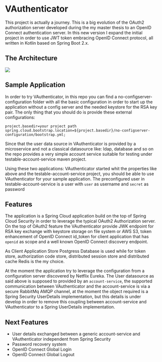 # VAuthenticator

This project is actually a journey. This is a big evolution of the OAuth2 authorization server 
developed during the my master thesis to an OpenID Connect authentication server.
In this new version I expand the initial project in order to use JWT token embracing OpenID Connect protocol,
all written in Kotlin based on Spring Boot 2.x. 

## The Architecture

![](https://github.com/mrFlick72/vauthenticator/blob/master/images/vauhenticator-architecture.png)

## Sample Application

In order to try VAuthenticator, in this repo you can find a no-configserver-configuration folder with all the basic 
configuration in order to start up the application without a config server and the needed keystore for the RSA key pair.
The only thing that you should do is provide these external configurations:

```properties
project.basedir=your project path
spring.cloud.bootstrap.location=${project.basedir}/no-configserver-configuration/bootstrap.yml;
```  

Since that the user data source in VAuthenticator is provided by a microservice and not a classical datasource like: ldap, 
database and so on the repo provides a very simple account service suitable for testing under testable-account-service maven project.

Using these two applications: VAuthenticator started whit the properties like above and the testable-account-service project, 
you should be able to use VAuthenticator for your sample application. The preconfigured user in testable-account-service is a 
user with `user` as username and `secret` as password 

## Features

The application is a Spring Cloud application build on the top of Spring Cloud Security in order to leverage the typical 
OAuth2 Authorization server. On the top of OAuth2 feature the VAuthenticator provide JWK endpoint for RSA key exchange 
with keystore storage on file system or AWS S3, token enhancement of OpenID Connect id_token for client application 
that has `openid` as scope and a well known OpenID Connect discovery endpoint.  

As Client Application Store Postgress Database is used while for token store, authorization code store, distributed session store and 
distributed cache Redis is the my choice. 

At the moment the application try to leverage the configuration from a configuration server discovered by Netflix Eureka.
The User datasource as said above is supposed to provided by an `account-service`, the supported communication between 
VAuthenticator and the account-service is via a secure RabbitMq AMQP channel, at the moment the object required is a 
Spring Security UserDetails implementation, but this details is under develop in order to remove this coupling between 
account-service and VAuthenticator to a Spring UserDetails implementation.

## Next Features

* User details exchanged between a generic account-service and VAuthenticator independent from Spring Security
* Password recovery system
* OpenID Connect Global Login
* OpenID Connect Global Logout